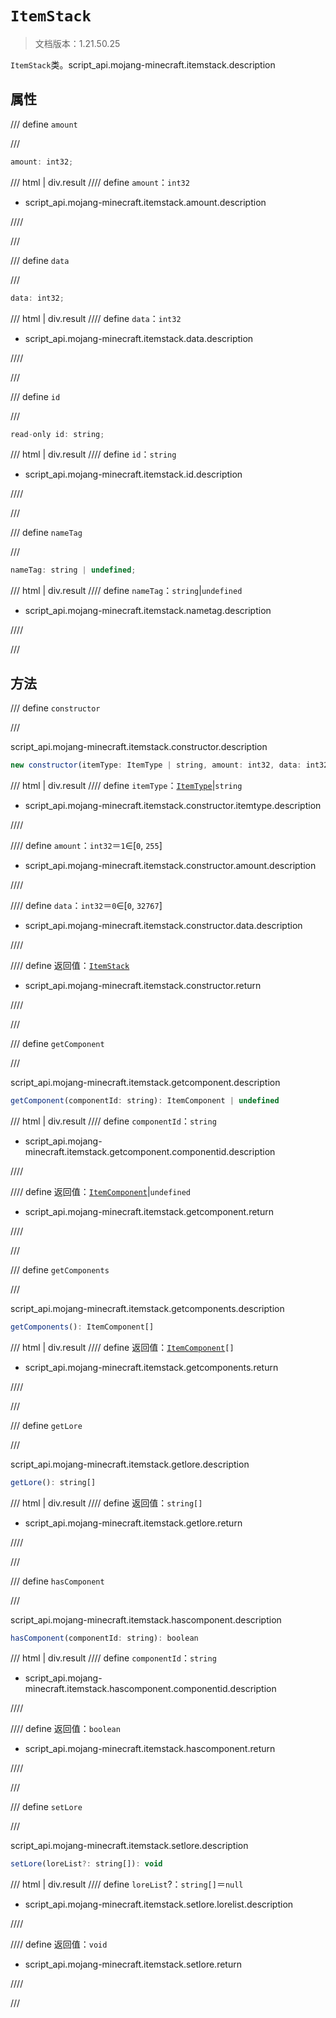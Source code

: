 # `ItemStack`

> 文档版本：1.21.50.25

`ItemStack`类。script_api.mojang-minecraft.itemstack.description

## 属性

/// define
`amount`


///

```js
amount: int32;
```

/// html | div.result
//// define
`amount`：`int32`

- script_api.mojang-minecraft.itemstack.amount.description


////

///


/// define
`data`


///

```js
data: int32;
```

/// html | div.result
//// define
`data`：`int32`

- script_api.mojang-minecraft.itemstack.data.description


////

///


/// define
`id`


///

```js
read-only id: string;
```

/// html | div.result
//// define
`id`：`string`

- script_api.mojang-minecraft.itemstack.id.description


////

///


/// define
`nameTag`


///

```js
nameTag: string | undefined;
```

/// html | div.result
//// define
`nameTag`：`string`|`undefined`

- script_api.mojang-minecraft.itemstack.nametag.description


////

///


## 方法

/// define
`constructor`


///

script_api.mojang-minecraft.itemstack.constructor.description

```js
new constructor(itemType: ItemType | string, amount: int32, data: int32): ItemStack
```

/// html | div.result
//// define
`itemType`：[`ItemType`](./itemtype.md)|`string`

- script_api.mojang-minecraft.itemstack.constructor.itemtype.description


////

//// define
`amount`：`int32`＝`1`∈[`0`, `255`]

- script_api.mojang-minecraft.itemstack.constructor.amount.description


////

//// define
`data`：`int32`＝`0`∈[`0`, `32767`]

- script_api.mojang-minecraft.itemstack.constructor.data.description


////

//// define
返回值：[`ItemStack`](./itemstack.md)

- script_api.mojang-minecraft.itemstack.constructor.return


////

///


/// define
`getComponent`


///

script_api.mojang-minecraft.itemstack.getcomponent.description

```js
getComponent(componentId: string): ItemComponent | undefined
```

/// html | div.result
//// define
`componentId`：`string`

- script_api.mojang-minecraft.itemstack.getcomponent.componentid.description


////

//// define
返回值：[`ItemComponent`](./itemcomponent.md)|`undefined`

- script_api.mojang-minecraft.itemstack.getcomponent.return


////

///


/// define
`getComponents`


///

script_api.mojang-minecraft.itemstack.getcomponents.description

```js
getComponents(): ItemComponent[]
```

/// html | div.result
//// define
返回值：<code><a href="../itemcomponent/">ItemComponent</a>[]</code>

- script_api.mojang-minecraft.itemstack.getcomponents.return


////

///


/// define
`getLore`


///

script_api.mojang-minecraft.itemstack.getlore.description

```js
getLore(): string[]
```

/// html | div.result
//// define
返回值：`string[]`

- script_api.mojang-minecraft.itemstack.getlore.return


////

///


/// define
`hasComponent`


///

script_api.mojang-minecraft.itemstack.hascomponent.description

```js
hasComponent(componentId: string): boolean
```

/// html | div.result
//// define
`componentId`：`string`

- script_api.mojang-minecraft.itemstack.hascomponent.componentid.description


////

//// define
返回值：`boolean`

- script_api.mojang-minecraft.itemstack.hascomponent.return


////

///


/// define
`setLore`


///

script_api.mojang-minecraft.itemstack.setlore.description

```js
setLore(loreList?: string[]): void
```

/// html | div.result
//// define
`loreList`?：`string[]`＝`null`

- script_api.mojang-minecraft.itemstack.setlore.lorelist.description


////

//// define
返回值：`void`

- script_api.mojang-minecraft.itemstack.setlore.return


////

///

